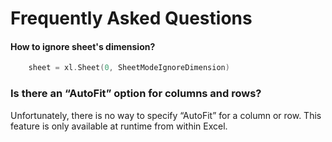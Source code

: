 # Frequently Asked Questions

#### How to ignore sheet's dimension?
```go
	sheet = xl.Sheet(0, SheetModeIgnoreDimension)
```

### Is there an “AutoFit” option for columns and rows?
Unfortunately, there is no way to specify “AutoFit” for a column or row. This feature is only available at runtime from within Excel.